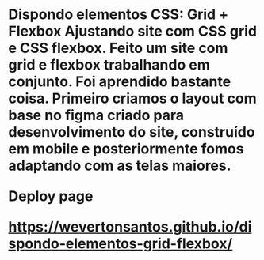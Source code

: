 <h1> Dispondo elementos CSS: Grid + Flexbox
Ajustando site com CSS grid e CSS flexbox. Feito um site com grid e flexbox trabalhando em conjunto. Foi aprendido bastante coisa.
Primeiro criamos o layout com base no figma criado para desenvolvimento do site, construído em mobile e posteriormente fomos adaptando com as telas maiores.

<p> Deploy page <p>

https://wevertonsantos.github.io/dispondo-elementos-grid-flexbox/
